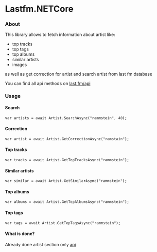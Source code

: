 # Lastfm.NETCore

### About

This library allows to fetch information about artist like:
* top tracks
* top tags
* top albums
* similar artists
* images

as well as get correction for artist and search artist from last fm database

You can find all api methods on [last.fm/api](https://www.last.fm/api)

### Usage

#### Search
~~~
var artists = await Artist.SearchAsync("rammstein", 40);
~~~

#### Correction
~~~
var artist = await Artist.GetCorrectionAsync("ramstain");
~~~

#### Top tracks
~~~
var tracks = await Artist.GetTopTracksAsync("rammstein");
~~~

#### Similar artists
~~~
var similar = await Artist.GetSimilarAsync("rammstein");
~~~

#### Top albums
~~~
var albums = await Artist.GetTopAlbumsAsync("rammstein");
~~~

#### Top tags
~~~
var tags = await Artist.GetTopTagsAsync("rammstein");
~~~

#### What is done?

Already done artist section only
[api](https://4.downloader.disk.yandex.ru/preview/e35dd76f423189e6ea5776a4c201d5f9979b104e517e4462d55cd928c3e69c2c/inf/zf66CxvUEfB-T6UPvwSRT05s07L4yV37Uu8lFZsoGd_1YU4U-9BhchIiNeJbYE1DTrkvyD0qA_kF8V9CEWDFmw%3D%3D?uid=0&filename=api.jpg&disposition=inline&hash=&limit=0&content_type=image%2Fjpeg&tknv=v2&size=XXL&crop=0)

